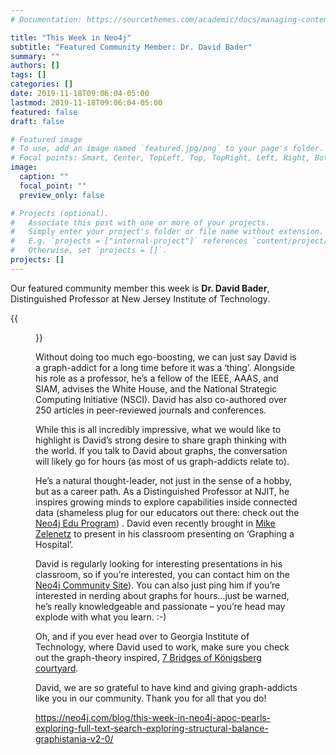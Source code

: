 ```yaml
---
# Documentation: https://sourcethemes.com/academic/docs/managing-content/

title: "This Week in Neo4j"
subtitle: "Featured Community Member: Dr. David Bader"
summary: ""
authors: []
tags: []
categories: []
date: 2019-11-18T09:06:04-05:00
lastmod: 2019-11-18T09:06:04-05:00
featured: false
draft: false

# Featured image
# To use, add an image named `featured.jpg/png` to your page's folder.
# Focal points: Smart, Center, TopLeft, Top, TopRight, Left, Right, BottomLeft, Bottom, BottomRight.
image:
  caption: ""
  focal_point: ""
  preview_only: false

# Projects (optional).
#   Associate this post with one or more of your projects.
#   Simply enter your project's folder or file name without extension.
#   E.g. `projects = ["internal-project"]` references `content/project/deep-learning/index.md`.
#   Otherwise, set `projects = []`.
projects: []
---
```


Our featured community member this week is **Dr. David Bader**, Distinguished Professor at New Jersey Institute of Technology.

{{<figure src="this-week-in-neo4j-16-november-2019.jpg" caption="Dr. David Bader – This Week’s Featured Community Member">}}

Without doing too much ego-boosting, we can just say David is a graph-addict for a long time before it was a ‘thing’. Alongside his role as a professor, he’s a fellow of the IEEE, AAAS, and SIAM, advises the White House, and the National Strategic Computing Initiative (NSCI). David has also co-authored over 250 articles in peer-reviewed journals and conferences.

While this is all incredibly impressive, what we would like to highlight is David’s strong desire to share graph thinking with the world. If you talk to David about graphs, the conversation will likely go for hours (as most of us graph-addicts relate to).

He’s a natural thought-leader, not just in the sense of a hobby, but as a career path. As a Distinguished Professor at NJIT, he inspires growing minds to explore capabilities inside connected data (shameless plug for our educators out there: check out the [Neo4j Edu Program](https://neo4j.com/graphacademy/edu-program)) . David even recently brought in [Mike Zelenetz](https://www.linkedin.com/mynetwork/invite-sent/michael-zelenetz-37b89438) to present in his classroom presenting on ‘Graphing a Hospital’.

David is regularly looking for interesting presentations in his classroom, so if you’re interested, you can contact him on the [Neo4j Community Site](https://community.neo4j.com/t/david-bader-worlds-leading-graph-expert-prof-davidbader-georgiatech/1897?_ga=2.148574583.1733116107.1574169088-2130131488.1574169088)). You can also just ping him if you’re interested in nerding about graphs for hours…just be warned, he’s really knowledgeable and passionate – you’re head may explode with what you learn. :-)

Oh, and if you ever head over to Georgia Institute of Technology, where David used to work, make sure you check out the graph-theory inspired, [7 Bridges of Königsberg courtyard](https://arts.gatech.edu/content/seven-bridges-konigsberg).

David, we are so grateful to have kind and giving graph-addicts like you in our community. Thank you for all that you do!


https://neo4j.com/blog/this-week-in-neo4j-apoc-pearls-exploring-full-text-search-exploring-structural-balance-graphistania-v2-0/